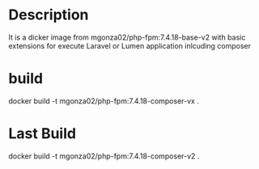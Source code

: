 # Description 
It is a dicker image from    mgonza02/php-fpm:7.4.18-base-v2 with basic extensions for  execute Laravel or Lumen application  inlcuding composer

# build 
docker build -t  mgonza02/php-fpm:7.4.18-composer-vx .

# Last  Build 
docker build -t  mgonza02/php-fpm:7.4.18-composer-v2 .
